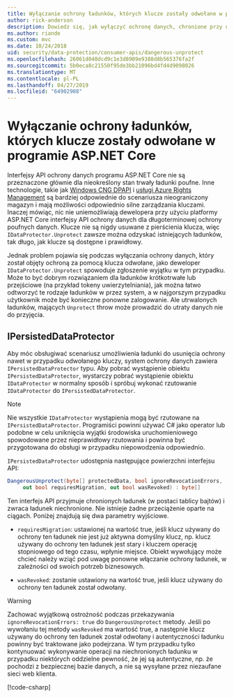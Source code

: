 ```yaml
---
title: Wyłączanie ochrony ładunków, których klucze zostały odwołane w programie ASP.NET Core
author: rick-anderson
description: Dowiedz się, jak wyłączyć ochronę danych, chronione przy użyciu kluczy, które od zostały odwołane, w aplikacji ASP.NET Core.
ms.author: riande
ms.custom: mvc
ms.date: 10/24/2018
uid: security/data-protection/consumer-apis/dangerous-unprotect
ms.openlocfilehash: 26061d048dcd9c1e3d8909e9388d8b565376fa2f
ms.sourcegitcommit: 5b0eca8c21550f95de3bb21096bd4fd4d9098026
ms.translationtype: MT
ms.contentlocale: pl-PL
ms.lasthandoff: 04/27/2019
ms.locfileid: "64902908"
---
```

# <a name="unprotect-payloads-whose-keys-have-been-revoked-in-aspnet-core"></a>Wyłączanie ochrony ładunków, których klucze zostały odwołane w programie ASP.NET Core

<a name="data-protection-consumer-apis-dangerous-unprotect"></a>

Interfejsy API ochrony danych programu ASP.NET Core nie są przeznaczone głównie dla nieokreślony stan trwały ładunki poufne. Inne technologie, takie jak [Windows CNG DPAPI](https://msdn.microsoft.com/library/windows/desktop/hh706794%28v=vs.85%29.aspx) i [usługi Azure Rights Management](/rights-management/) są bardziej odpowiednie do scenariusza nieograniczony magazyn i mają możliwości odpowiednio silne zarządzania kluczami. Inaczej mówiąc, nic nie uniemożliwiają dewelopera przy użyciu platformy ASP.NET Core interfejsy API ochrony danych dla długoterminowej ochrony poufnych danych. Klucze nie są nigdy usuwane z pierścienia klucza, więc `IDataProtector.Unprotect` zawsze można odzyskać istniejących ładunków, tak długo, jak klucze są dostępne i prawidłowy.

Jednak problem pojawia się podczas wyłączania ochrony danych, który został objęty ochroną za pomocą klucza odwołane, jako deweloper `IDataProtector.Unprotect` spowoduje zgłoszenie wyjątku w tym przypadku. Może to być dobrym rozwiązaniem dla ładunków krótkotrwałe lub przejściowe (na przykład tokeny uwierzytelniania), jak można łatwo odtworzyć te rodzaje ładunków w przez system, a w najgorszym przypadku użytkownik może być konieczne ponowne zalogowanie. Ale utrwalonych ładunków, mających `Unprotect` throw może prowadzić do utraty danych nie do przyjęcia.

## <a name="ipersisteddataprotector"></a>IPersistedDataProtector

Aby móc obsługiwać scenariusz umożliwienia ładunki do usunięcia ochrony nawet w przypadku odwołanego kluczy, system ochrony danych zawiera `IPersistedDataProtector` typu. Aby pobrać wystąpienie obiektu `IPersistedDataProtector`, wystarczy pobrać wystąpienie obiektu `IDataProtector` w normalny sposób i spróbuj wykonać rzutowanie `IDataProtector` do `IPersistedDataProtector`.

> [!NOTE]
> Nie wszystkie `IDataProtector` wystąpienia mogą być rzutowane na `IPersistedDataProtector`. Programiści powinni używać C# jako operator lub podobne w celu uniknięcia wyjątki środowiska uruchomieniowego spowodowane przez nieprawidłowy rzutowania i powinna być przygotowana do obsługi w przypadku niepowodzenia odpowiednio.

`IPersistedDataProtector` udostępnia następujące powierzchni interfejsu API:

```csharp
DangerousUnprotect(byte[] protectedData, bool ignoreRevocationErrors,
     out bool requiresMigration, out bool wasRevoked) : byte[]
```

Ten interfejs API przyjmuje chronionych ładunek (w postaci tablicy bajtów) i zwraca ładunek niechronione. Nie istnieje żadne przeciążenie oparte na ciągach. Poniżej znajdują się dwa parametry wyjściowe.

* `requiresMigration`: ustawionej na wartość true, jeśli klucz używany do ochrony ten ładunek nie jest już aktywna domyślny klucz, np. klucz używany do ochrony ten ładunek jest stary i kluczem operację stopniowego od tego czasu, wpłynie miejsce. Obiekt wywołujący może chcieć należy wziąć pod uwagę ponowne włączanie ochrony ładunek, w zależności od swoich potrzeb biznesowych.

* `wasRevoked`: zostanie ustawiony na wartość true, jeśli klucz używany do ochrony ten ładunek został odwołany.

>[!WARNING]
> Zachować wyjątkową ostrożność podczas przekazywania `ignoreRevocationErrors: true` do `DangerousUnprotect` metody. Jeśli po wywołaniu tej metody `wasRevoked` ma wartość true, a następnie klucz używany do ochrony ten ładunek został odwołany i autentyczności ładunku powinny być traktowane jako podejrzana. W tym przypadku tylko kontynuować wykonywanie operacji na niechronionych ładunku w przypadku niektórych oddzielne pewność, że jej są autentyczne, np. że pochodzi z bezpiecznej bazie danych, a nie są wysyłane przez niezaufane sieci web klienta.

[!code-csharp[](dangerous-unprotect/samples/dangerous-unprotect.cs)]
